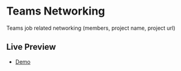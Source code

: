 # Teams Networking

Teams job related networking (members, project name, project url)

## Live Preview

- [Demo](https://nmatei.github.io/teams-networking/)